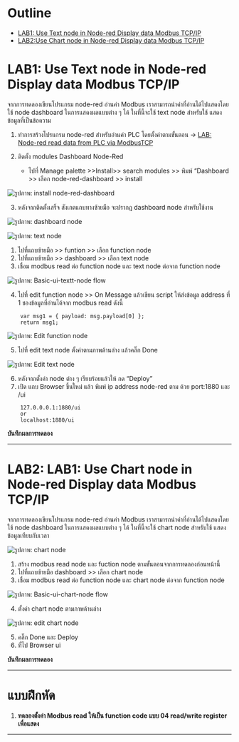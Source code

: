 # Outline
- [LAB1: Use Text node in Node-red Display data Modbus TCP/IP](https://github.com/Advance-Innovation-Centre-AIC/IIoT_Training_course/blob/main/IoT_PLC/LAB05_Basic_NodeRed_Dashboard/LAB_NodeRed_Dashboard_With_PLC.md#lab1-use-text-node-in-node-red-display-data-modbus-tcpip-)
- [LAB2:Use Chart node in Node-red Display data Modbus TCP/IP](https://github.com/Advance-Innovation-Centre-AIC/IIoT_Training_course/blob/main/IoT_PLC/LAB05_Basic_NodeRed_Dashboard/LAB_NodeRed_Dashboard_With_PLC.md#lab2-lab1-use-chart-node-in-node-red-display-data-modbus-tcpip)



# LAB1: Use Text node in Node-red Display data Modbus TCP/IP
 จากการทดลองเขียนโปรแกรม node-red อ่านค่า Modbus เราสามารถนำค่าที่อ่านได้ไปแสดงโดยใช้ node dashboard ในการแสดงผลแบบต่าง ๆ ได้ ในที่นี้จะใช้ text node สำหรับใช้ แสดงข้อมูลที่เป็นข้อความ
1. ทำการสร้างโปรแกรม node-red สำหรับอ่านค่า PLC โดยตั้งค่าตามขั้นตอน -> [LAB: Node-red read data from PLC via ModbusTCP](https://github.com/Advance-Innovation-Centre-AIC/IIoT_Training_course/blob/main/IoT_PLC/LAB04_NodeRed_read_PLC_ModbusTCP/LAB_NodeRed_read_PLC_ModbusTCP.md#lab-node-red-read-data-from-plc-via-modbustcp)

2. ติดตั้ง modules Dashboard Node-Red 
     - ไปที่ Manage palette >>Install>> search modules >> พิมพ์ “Dashboard >> เลือก node-red-dashboard >> install


![รูปภาพ: install node-red-dashboard](https://paper-attachments.dropboxusercontent.com/s_E1F4097AE86D6BC006BA3F68803FE6B26B34FEC61653B412A44A5B3B4028A764_1668755968870_file.png)



3. หลังจากติดตั้งเสร็จ สังเกตแถบทางซ้ายมือ จะปรากฎ dashboard node สำหรับใช้งาน


![รูปภาพ: dashboard node](https://paper-attachments.dropboxusercontent.com/s_E1F4097AE86D6BC006BA3F68803FE6B26B34FEC61653B412A44A5B3B4028A764_1668756487606_file.png)



![รูปภาพ: text node](https://paper-attachments.dropboxusercontent.com/s_E1F4097AE86D6BC006BA3F68803FE6B26B34FEC61653B412A44A5B3B4028A764_1668758369209_image.png)



1. ไปที่แถบซ้ายมือ >> funtion >> เลือก function node 
2. ไปที่แถบซ้ายมือ >> dashboard >> เลือก text node
3. เชื่อม modbus read ต่อ function node และ  text node ต่อจาก function node


![รูปภาพ: Basic-ui-textt-node flow](https://paper-attachments.dropboxusercontent.com/s_E1F4097AE86D6BC006BA3F68803FE6B26B34FEC61653B412A44A5B3B4028A764_1668765407348_image.png)



4. ไปที่ edit function node >> On Message แล้วเขียน script ให้ส่งข้อมูล address ที่ 1 ชองข้อมูลที่อ่านได้จาก modbus read ดังนี้

```
    var msg1 = { payload: msg.payload[0] };
    return msg1;
```

![รูปภาพ: Edit function node](https://paper-attachments.dropboxusercontent.com/s_E1F4097AE86D6BC006BA3F68803FE6B26B34FEC61653B412A44A5B3B4028A764_1668757943325_image.png)



5. ไปที่ edit text node ตั้งค่าตามภาพด้านล่าง แล้วคลิ๊ก Done


![รูปภาพ: Edit text node](https://paper-attachments.dropboxusercontent.com/s_E1F4097AE86D6BC006BA3F68803FE6B26B34FEC61653B412A44A5B3B4028A764_1668761386668_image.png)



6. หลังจากตั้งค่า node ต่าง ๆ เรียบร้อยแล้วให้ กด “Deploy” 
7. เปิด แถบ Browser ขึ้นใหม่ แล้ว พิมพ์ ip address node-red ตาม ด้วย port:1880 และ /ui

```
    127.0.0.0.1:1880/ui
    or
    localhost:1880/ui

```

**บันทึกผลการทดลอง**



----------

# LAB2: LAB1: Use Chart node in Node-red Display data Modbus TCP/IP

จากการทดลองเขียนโปรแกรม node-red อ่านค่า Modbus เราสามารถนำค่าที่อ่านได้ไปแสดงโดยใช้ 
node dashboard ในการแสดงผลแบบต่าง ๆ ได้ ในที่นี้จะใช้ chart node สำหรับใช้ แสดงข้อมูลเทียบกับเวลา

![รูปภาพ: chart node](https://paper-attachments.dropboxusercontent.com/s_E1F4097AE86D6BC006BA3F68803FE6B26B34FEC61653B412A44A5B3B4028A764_1668762063752_image.png)

1. สร้าง modbus read node และ fuction node ตามขั้นตอนจากการทดลองก่อนหน้านี้
2. ไปที่แถบซ้ายมือ dashboard >> เลือก chart node
3. เชื่อม modbus read ต่อ function node และ  chart node ต่อจาก function node


![รูปภาพ: Basic-ui-chart-node flow](https://paper-attachments.dropboxusercontent.com/s_E1F4097AE86D6BC006BA3F68803FE6B26B34FEC61653B412A44A5B3B4028A764_1668765145355_image.png)



4. ตั้งค่า chart node ตามภาพด้านล่าง


![รูปภาพ: edit chart node](https://paper-attachments.dropboxusercontent.com/s_E1F4097AE86D6BC006BA3F68803FE6B26B34FEC61653B412A44A5B3B4028A764_1668762403927_image.png)


5. คลิ๊ก Done และ Deploy
6. ที่ไป Browser ui 

**บันทึกผลการทดลอง**



----------

# **แบบฝึกหัด**
1. **ทดลองตั้งค่า Modbus read ให้เป็น function code แบบ 04 read/write register เพื่อแสดง**

----------
